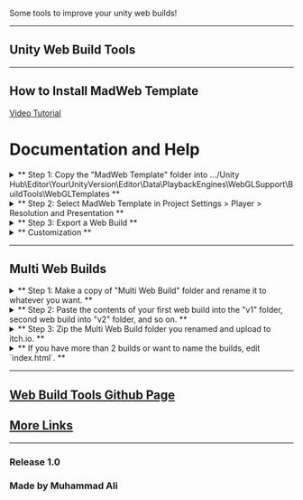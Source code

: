 Some tools to improve your unity web builds!

---

## Unity Web Build Tools

---

## How to Install MadWeb Template

[Video Tutorial](https://www.youtube.com/watch?v=vv8LwzHYqEw)


# Documentation and Help

<details>
  <summary>  ** Step 1: Copy the "MadWeb Template" folder into .../Unity Hub\Editor\YourUnityVersion\Editor\Data\PlaybackEngines\WebGLSupport\BuildTools\WebGLTemplates **  </summary>
  
  Copy the "MadWeb Template" folder present in the download.  
  [Locate your unity editor install location.](https://docs.unity3d.com/2018.2/Documentation/Manual/GettingStartedInstallingHub.html#:~:text=of%20the%20Hub.-,Click%20the%20Installs%20tab.,and%20select%20the%20Unity%20executable.)  
  Open "Editor\YourUnityVersion\Editor\Data\PlaybackEngines\WebGLSupport\BuildTools\WebGLTemplates" folder.  
  Paste the "MadWeb Template" folder there.  
  ![Paste folder](Screenshots/location.png)
</details>

<details>
  <summary> ** Step 2: Select MadWeb Template in Project Settings > Player > Resolution and Presentation ** </summary>
  
  [View detailed info here.](https://docs.unity3d.com/Manual/web-templates-intro.html)  
  ![Select template](Screenshots/respreswindow.png)
</details>

<details>
  <summary> ** Step 3: Export a Web Build ** </summary>
  
  Do you really need a summary for this??  
  ![Preview](Screenshots/view.png)
</details>

<details>
  <summary> ** Customization ** </summary>

  -  ** Change the font by replacing `TemplateData/font.ttf` **   
    Make sure to replace with the same name.

  -  ** Change loading subtitles by editing `TemplateData/subtitles.txt` **   
    Format:  
    ```
    50%:Half Done  
    70%: More than half Done  
    ```

  ![Edit subtitles](Screenshots/subs%20(2).png)  
  ![Edit subtitles](Screenshots/subs%20(1).png)
</details>

---

## Multi Web Builds

<details>
  <summary> ** Step 1: Make a copy of "Multi Web Build" folder and rename it to whatever you want. ** </summary>
  
  Copy it somewhere outside of this downloads folder.  
  ![Copy the folder](Screenshots/copyoffolder.png)
</details>

<details>
  <summary> ** Step 2: Paste the contents of your first web build into the "v1" folder, second web build into "v2" folder, and so on. ** </summary>
  
  Make sure that `index.html` is directly accessible in those folders.  
  ![Paste version 1](Screenshots/paste%20(1).png)  
  ![Paste version 2](Screenshots/paste%20(2).png)
</details>

<details>
  <summary> ** Step 3: Zip the Multi Web Build folder you renamed and upload to itch.io. ** </summary>
</details>

<details>
  <summary> ** If you have more than 2 builds or want to name the builds, edit `index.html`. ** </summary>
  
  Open "Multi Web Build" or the renamed folder and edit the `index.html` directly inside it.  
  Add new versions using:
  ```
  <a href="#" onclick="loadVersion('vn')">Version N</a>
  ```
  ![Versions](Screenshots/change.png)
</details>

---

## [Web Build Tools Github Page](https://github.com/Alimadcorp/webbuildtools)

## [More Links](https://alimadcorp.github.io/site/social.html)

---

### Release 1.0  
### Made by Muhammad Ali


